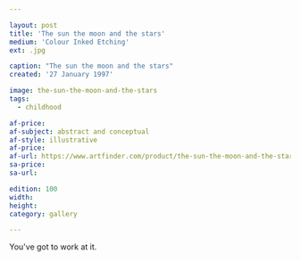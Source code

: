 ```yaml
---

layout: post
title: 'The sun the moon and the stars'
medium: 'Colour Inked Etching'
ext: .jpg

caption: "The sun the moon and the stars"
created: '27 January 1997'

image: the-sun-the-moon-and-the-stars
tags:
  - childhood

af-price:
af-subject: abstract and conceptual
af-style: illustrative
af-price:
af-url: https://www.artfinder.com/product/the-sun-the-moon-and-the-stars/
sa-price:
sa-url:

edition: 100
width:
height:
category: gallery

---
```

You've got to work at it.
